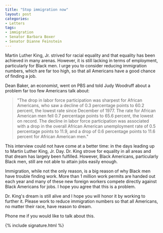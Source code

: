 ```yaml
---
title: "Stop immigration now"
layout: post
categories:
- Letters
tags:
- immigration
- Senator Barbara Boxer
- Senator Dianne Feinstein
---
```


Martin Luther King, Jr. strived for racial equality and that equality has been achieved in many arenas. However, it is still lacking in terms of employment, particularly for Black men. I urge you to consider reducing immigration numbers, which are far too high, so that all Americans have a good chance of finding a job.

Dean Baker, an economist, went on PBS and told Judy Woodruff about a problem far too few Americans talk about:

> "The drop in labor force participation was sharpest for African Americans, who saw a decline of 0.3 percentage points to 60.2 percent, the lowest rate since December of 1977. The rate for African American men fell 0.7 percentage points to 65.6 percent, the lowest on record. The decline in labor force participation was associated with a drop in the overall African American unemployment rate of 0.5 percentage points to 11.9, and a drop of 0.6 percentage points to 11.6 percent for African American men."

This interview could not have come at a better time: in the days leading up to Martin Luther King, Jr. Day. Dr. King strove for equality in all areas and that dream has largely been fulfilled. However, Black Americans, particularly Black men, still are not able to attain jobs easily enough.

Immigration, while not the only reason, is a big reason of why Black men have trouble finding work. More than 1 million work permits are handed out each year and many of these new foreign workers compete directly against Black Americans for jobs. I hope you agree that this is a problem.

Dr. King's dream is still alive and I hope you will honor it by working to further it. Please work to reduce immigration numbers so that all Americans, no matter their race, have reason to dream.

Phone me if you would like to talk about this.

{% include signature.html %}
